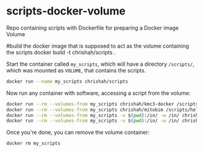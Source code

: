 # scripts-docker-volume
Repo containing scripts with Dockerfile for preparing a Docker image Volume


#build the docker image that is supposed to act as the volume containing the scripts
docker build -t chrishah/scripts .


Start the container called `my_scripts`, which will have a directory `/scripts/`, which was mounted as `VOLUME`, that contains the scripts.
```bash
docker run --name my_scripts chrishah/scripts
```

Now run any container with software, accessing a script from the volume:
```bash
docker run --rm --volumes-from my_scripts chrishah/kmc3-docker /scripts/hello.sh
docker run --rm --volumes-from my_scripts chrishah/mitobim /scripts/hello.sh
docker run --rm --volumes-from my_scripts -v $(pwd):/in/ -w /in/ chrishah/bless /scripts/hello.sh
docker run --rm --volumes-from my_scripts -v $(pwd):/in/ -w /in/ chrishah/bless /scripts/bless_iterate_over_ks.sh testdata/test.1.fastq.gz test 21
```

Once you're done, you can remove the volume container:
```bash
docker rm my_scripts
```
